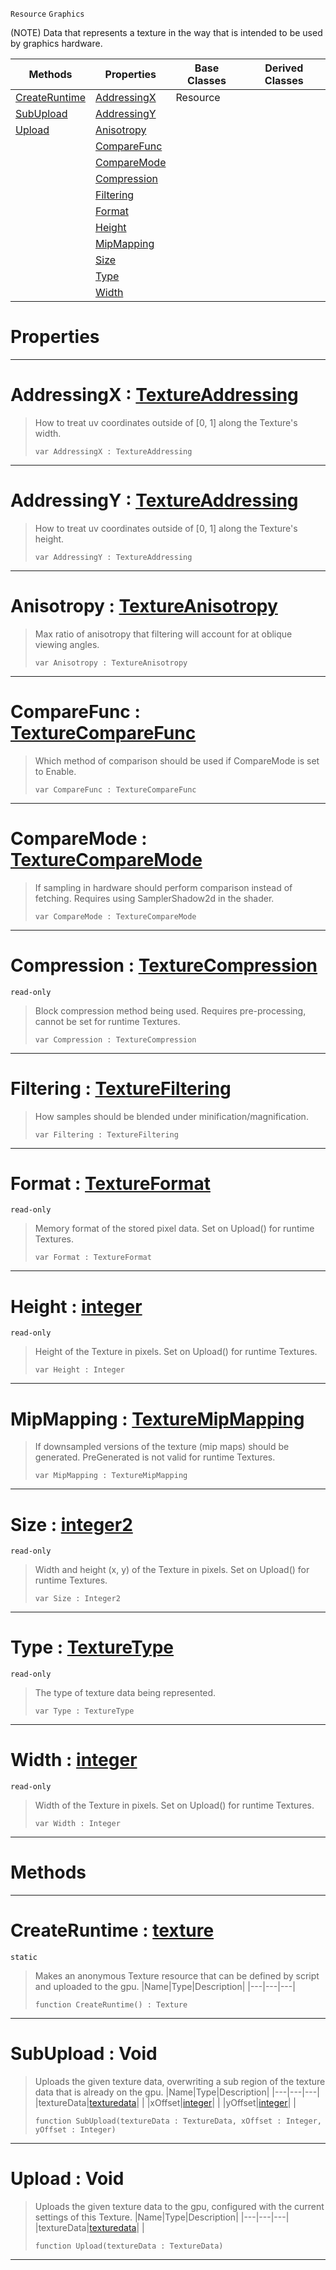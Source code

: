  `Resource` `Graphics`



(NOTE) Data that represents a texture in the way that is intended to be used by graphics hardware.

|Methods|Properties|Base Classes|Derived Classes|
|---|---|---|---|
|[ CreateRuntime](https://plasmaengine.github.io/PlasmaDocs/Plasma1/C++/code_reference/class_reference/texture.markdown#createruntime-plasma-engin)|[ AddressingX](https://plasmaengine.github.io/PlasmaDocs/Plasma1/C++/code_reference/class_reference/texture.markdown#addressingx-plasma-engine)|Resource| |
|[ SubUpload](https://plasmaengine.github.io/PlasmaDocs/Plasma1/C++/code_reference/class_reference/texture.markdown#subupload-void)|[ AddressingY](https://plasmaengine.github.io/PlasmaDocs/Plasma1/C++/code_reference/class_reference/texture.markdown#addressingy-plasma-engine)| | |
|[ Upload](https://plasmaengine.github.io/PlasmaDocs/Plasma1/C++/code_reference/class_reference/texture.markdown#upload-void)|[ Anisotropy](https://plasmaengine.github.io/PlasmaDocs/Plasma1/C++/code_reference/class_reference/texture.markdown#anisotropy-plasma-engine-d)| | |
| |[ CompareFunc](https://plasmaengine.github.io/PlasmaDocs/Plasma1/C++/code_reference/class_reference/texture.markdown#comparefunc-plasma-engine)| | |
| |[ CompareMode](https://plasmaengine.github.io/PlasmaDocs/Plasma1/C++/code_reference/class_reference/texture.markdown#comparemode-plasma-engine)| | |
| |[ Compression](https://plasmaengine.github.io/PlasmaDocs/Plasma1/C++/code_reference/class_reference/texture.markdown#compression-plasma-engine)| | |
| |[ Filtering](https://plasmaengine.github.io/PlasmaDocs/Plasma1/C++/code_reference/class_reference/texture.markdown#filtering-plasma-engine-do)| | |
| |[ Format](https://plasmaengine.github.io/PlasmaDocs/Plasma1/C++/code_reference/class_reference/texture.markdown#format-plasma-engine-docum)| | |
| |[ Height](https://plasmaengine.github.io/PlasmaDocs/Plasma1/C++/code_reference/class_reference/texture.markdown#height-plasma-engine-docum)| | |
| |[ MipMapping](https://plasmaengine.github.io/PlasmaDocs/Plasma1/C++/code_reference/class_reference/texture.markdown#mipmapping-plasma-engine-d)| | |
| |[ Size](https://plasmaengine.github.io/PlasmaDocs/Plasma1/C++/code_reference/class_reference/texture.markdown#size-plasma-engine-documen)| | |
| |[ Type](https://plasmaengine.github.io/PlasmaDocs/Plasma1/C++/code_reference/class_reference/texture.markdown#type-plasma-engine-documen)| | |
| |[ Width](https://plasmaengine.github.io/PlasmaDocs/Plasma1/C++/code_reference/class_reference/texture.markdown#width-plasma-engine-docume)| | |


 #  Properties


---  
 #  AddressingX : [TextureAddressing](https://plasmaengine.github.io/PlasmaDocs/Plasma1/C++/code_reference/enum_reference.markdown#textureaddressing)

> How to treat uv coordinates outside of [0, 1] along the Texture's width.
> ``` lang=cpp, name=Lightning
> var AddressingX : TextureAddressing


---  
 #  AddressingY : [TextureAddressing](https://plasmaengine.github.io/PlasmaDocs/Plasma1/C++/code_reference/enum_reference.markdown#textureaddressing)

> How to treat uv coordinates outside of [0, 1] along the Texture's height.
> ``` lang=cpp, name=Lightning
> var AddressingY : TextureAddressing


---  
 #  Anisotropy : [TextureAnisotropy](https://plasmaengine.github.io/PlasmaDocs/Plasma1/C++/code_reference/enum_reference.markdown#textureanisotropy)

> Max ratio of anisotropy that filtering will account for at oblique viewing angles.
> ``` lang=cpp, name=Lightning
> var Anisotropy : TextureAnisotropy


---  
 #  CompareFunc : [TextureCompareFunc](https://plasmaengine.github.io/PlasmaDocs/Plasma1/C++/code_reference/enum_reference.markdown#texturecomparefunc)

> Which method of comparison should be used if CompareMode is set to Enable.
> ``` lang=cpp, name=Lightning
> var CompareFunc : TextureCompareFunc


---  
 #  CompareMode : [TextureCompareMode](https://plasmaengine.github.io/PlasmaDocs/Plasma1/C++/code_reference/enum_reference.markdown#texturecomparemode)

> If sampling in hardware should perform comparison instead of fetching. Requires using SamplerShadow2d in the shader.
> ``` lang=cpp, name=Lightning
> var CompareMode : TextureCompareMode


---  
 #  Compression : [TextureCompression](https://plasmaengine.github.io/PlasmaDocs/Plasma1/C++/code_reference/enum_reference.markdown#texturecompression)

 `read-only`

> Block compression method being used. Requires pre-processing, cannot be set for runtime Textures.
> ``` lang=cpp, name=Lightning
> var Compression : TextureCompression


---  
 #  Filtering : [TextureFiltering](https://plasmaengine.github.io/PlasmaDocs/Plasma1/C++/code_reference/enum_reference.markdown#texturefiltering)

> How samples should be blended under minification/magnification.
> ``` lang=cpp, name=Lightning
> var Filtering : TextureFiltering


---  
 #  Format : [TextureFormat](https://plasmaengine.github.io/PlasmaDocs/Plasma1/C++/code_reference/enum_reference.markdown#textureformat)

 `read-only`

> Memory format of the stored pixel data. Set on Upload() for runtime Textures.
> ``` lang=cpp, name=Lightning
> var Format : TextureFormat


---  
 #  Height : [integer](https://plasmaengine.github.io/PlasmaDocs/Plasma1/C++/code_reference/lightning_base_types/integer.markdown)

 `read-only`

> Height of the Texture in pixels. Set on Upload() for runtime Textures.
> ``` lang=cpp, name=Lightning
> var Height : Integer


---  
 #  MipMapping : [TextureMipMapping](https://plasmaengine.github.io/PlasmaDocs/Plasma1/C++/code_reference/enum_reference.markdown#texturemipmapping)

> If downsampled versions of the texture (mip maps) should be generated. PreGenerated is not valid for runtime Textures.
> ``` lang=cpp, name=Lightning
> var MipMapping : TextureMipMapping


---  
 #  Size : [integer2](https://plasmaengine.github.io/PlasmaDocs/Plasma1/C++/code_reference/lightning_base_types/integer2.markdown)

 `read-only`

> Width and height (x, y) of the Texture in pixels. Set on Upload() for runtime Textures.
> ``` lang=cpp, name=Lightning
> var Size : Integer2


---  
 #  Type : [TextureType](https://plasmaengine.github.io/PlasmaDocs/Plasma1/C++/code_reference/enum_reference.markdown#texturetype)

 `read-only`

> The type of texture data being represented.
> ``` lang=cpp, name=Lightning
> var Type : TextureType


---  
 #  Width : [integer](https://plasmaengine.github.io/PlasmaDocs/Plasma1/C++/code_reference/lightning_base_types/integer.markdown)

 `read-only`

> Width of the Texture in pixels. Set on Upload() for runtime Textures.
> ``` lang=cpp, name=Lightning
> var Width : Integer


---  
 #  Methods


---  
 #  CreateRuntime : [texture](https://plasmaengine.github.io/PlasmaDocs/Plasma1/C++/code_reference/class_reference/texture.markdown)

 `static`

> Makes an anonymous Texture resource that can be defined by script and uploaded to the gpu.
> |Name|Type|Description|
> |---|---|---|
> ``` lang=cpp, name=Lightning
> function CreateRuntime() : Texture
> ``` 


---  
 #  SubUpload : Void

> Uploads the given texture data, overwriting a sub region of the texture data that is already on the gpu.
> |Name|Type|Description|
> |---|---|---|
> |textureData|[texturedata](https://plasmaengine.github.io/PlasmaDocs/Plasma1/C++/code_reference/class_reference/texturedata.markdown)| |
> |xOffset|[integer](https://plasmaengine.github.io/PlasmaDocs/Plasma1/C++/code_reference/lightning_base_types/integer.markdown)| |
> |yOffset|[integer](https://plasmaengine.github.io/PlasmaDocs/Plasma1/C++/code_reference/lightning_base_types/integer.markdown)| |
> ``` lang=cpp, name=Lightning
> function SubUpload(textureData : TextureData, xOffset : Integer, yOffset : Integer)
> ``` 


---  
 #  Upload : Void

> Uploads the given texture data to the gpu, configured with the current settings of this Texture.
> |Name|Type|Description|
> |---|---|---|
> |textureData|[texturedata](https://plasmaengine.github.io/PlasmaDocs/Plasma1/C++/code_reference/class_reference/texturedata.markdown)| |
> ``` lang=cpp, name=Lightning
> function Upload(textureData : TextureData)
> ``` 


---  
 

 